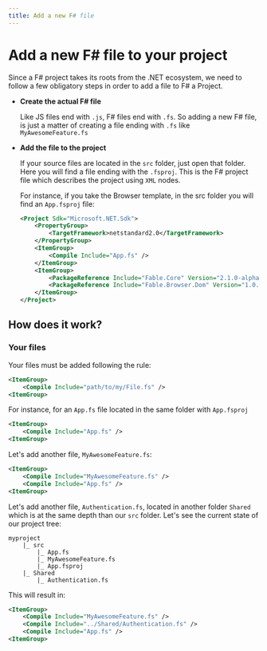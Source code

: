 ```yaml
---
title: Add a new F# file
---
```


# Add a new F# file to your project

Since a F# project takes its roots from the .NET ecosystem, we need to follow a few obligatory steps in order to add a file to F# a Project.

<ul class="textual-steps">
<li>

**Create the actual F# file**

Like JS files end with `.js`, F# files end with `.fs`. So adding a new F# file, is just a matter of creating a file ending with `.fs` like `MyAwesomeFeature.fs`
</li>

<li>

**Add the file to the project**

If your source files are located in the `src` folder, just open that folder. Here you will find a file ending with the `.fsproj`. This is the F# project file which describes the project using `XML` nodes.

For instance, if you take the Browser template, in the src folder you will find an `App.fsproj` file:
```xml
<Project Sdk="Microsoft.NET.Sdk">
    <PropertyGroup>
        <TargetFramework>netstandard2.0</TargetFramework>
    </PropertyGroup>
    <ItemGroup>
        <Compile Include="App.fs" />
    </ItemGroup>
    <ItemGroup>
        <PackageReference Include="Fable.Core" Version="2.1.0-alpha-002" />
        <PackageReference Include="Fable.Browser.Dom" Version="1.0.0-alpha-004" />
    </ItemGroup>
</Project>
```

</li>
</ul>

## How does it work?

### Your files

Your files must be added following the rule:

```xml
<ItemGroup>
    <Compile Include="path/to/my/File.fs" />
<ItemGroup>
```

For instance, for an `App.fs` file located in the same folder with `App.fsproj`

```xml
<ItemGroup>
    <Compile Include="App.fs" />
<ItemGroup>
```

Let's add another file, `MyAwesomeFeature.fs`:

```xml
<ItemGroup>
    <Compile Include="MyAwesomeFeature.fs" />
    <Compile Include="App.fs" />
<ItemGroup>
```

Let's add another file, `Authentication.fs`, located in another folder `Shared` which is at the same depth than our `src` folder. Let's see the current state of our project tree:

```
myproject
    |_ src
        |_ App.fs
        |_ MyAwesomeFeature.fs
        |_ App.fsproj
    |_ Shared
        |_ Authentication.fs
```

This will result in:

```xml
<ItemGroup>
    <Compile Include="MyAwesomeFeature.fs" />
    <Compile Include="../Shared/Authentication.fs" />
    <Compile Include="App.fs" />
<ItemGroup>
```

